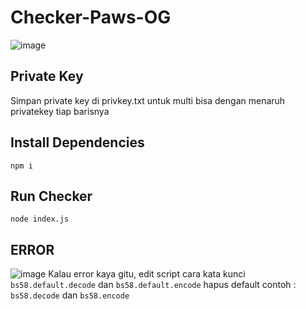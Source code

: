 # Checker-Paws-OG

![image](https://github.com/user-attachments/assets/3392c3d1-583d-496f-baf2-00b0ac41ceb3)

## Private Key
Simpan private key di privkey.txt
untuk multi bisa dengan menaruh privatekey tiap barisnya

## Install Dependencies
```
npm i
```

## Run Checker
```
node index.js
```

## ERROR
![image](https://github.com/user-attachments/assets/e03fbc1f-21bb-4d69-8f50-4d70bd7563d6)
Kalau error kaya gitu, edit script cara kata kunci `bs58.default.decode` dan `bs58.default.encode`
hapus default contoh : `bs58.decode` dan `bs58.encode`
